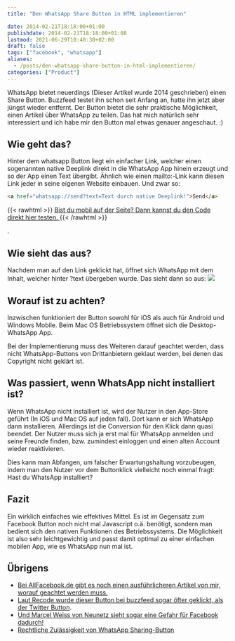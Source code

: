 ```yaml
---
title: "Den WhatsApp Share Button in HTML implementieren"

date: 2014-02-21T18:18:00+01:00
publishdate: 2014-02-21T18:18:00+01:00
lastmod: 2021-06-29T10:40:30+02:00
draft: false
tags: ["facebook", "whatsapp"]
aliases:
  - /posts/den-whatsapp-share-button-in-html-implementieren/
categories: ["Product"]
---
```


WhatsApp bietet neuerdings (Dieser Artikel wurde 2014 geschrieben) einen Share Button. Buzzfeed testet ihn schon seit Anfang an, hatte ihn jetzt aber jüngst wieder entfernt. Der Button bietet die sehr praktische Möglichkeit, einen Artikel über WhatsApp zu teilen. Das hat mich natürlich sehr interessiert und ich habe mir den Button mal etwas genauer angeschaut. :)

## Wie geht das?

Hinter dem whatsapp Button liegt ein einfacher Link, welcher einen sogenannten native Deeplink direkt in die WhatsApp App hinein erzeugt und so der App einen Text übergibt. Ähnlich wie einen mailto:-Link kann diesen Link jeder in seine eigenen Website einbauen. Und zwar so:

```html
<a href="whatsapp://send?text=Text durch native Deeplink!">Send</a>
```

{{< rawhtml >}}
<a href="whatsapp://send?text=Text durch native Deeplink">
Bist du mobil auf der Seite? Dann kannst du den Code direkt hier testen.
</a>
{{< /rawhtml >}}

.

## Wie sieht das aus?

Nachdem man auf den Link geklickt hat, öffnet sich WhatsApp mit dem Inhalt, welcher hinter ?text übergeben wurde. Das sieht dann so aus:
![](2014-09-29-buddybrand-WhatsUp-WhatsApp-.png)

## Worauf ist zu achten?

Inzwischen funktioniert der Button sowohl für iOS als auch für Android und Windows Mobile. Beim Mac OS Betriebssystem öffnet sich die Desktop-WhatsApp App.

Bei der Implementierung muss des Weiteren darauf geachtet werden, dass nicht WhatsApp-Buttons von Drittanbietern geklaut werden, bei denen das Copyright nicht geklärt ist.

## Was passiert, wenn WhatsApp nicht installiert ist?

Wenn WhatsApp nicht installiert ist, wird der Nutzer in den App-Store geführt (In iOS und Mac OS auf jeden fall). Dort kann er sich WhatsApp dann installieren. Allerdings ist die Conversion für den Klick dann quasi beendet. Der Nutzer muss sich ja erst mal für WhatsApp anmelden und seine Freunde finden, bzw. zumindest einloggen und einen alten Account wieder reaktivieren.

Dies kann man Abfangen, um falscher Erwartungshaltung vorzubeugen, indem man den Nutzer vor dem Buttonklick vielleicht noch einmal fragt: Hast du WhatsApp installiert?

## Fazit

Ein wirklich einfaches wie effektives Mittel. Es ist im Gegensatz zum Facebook Button noch nicht mal Javascript o.ä. benötigt, sondern man bedient sich den nativen Funktionen des Betriebssystems. Die Möglichkeit ist also sehr leichtgewichtig und passt damit optimal zu einer einfachen mobilen App, wie es WhatsApp nun mal ist.

## Übrigens

- [Bei AllFacebook.de gibt es noch einen ausführlicheren Artikel von mir, worauf geachtet werden muss.](http://allfacebook.de/features/was-der-whatsapp-share-button-kann-und-worauf-geachtet-werden-muss)
- [Laut Recode wurde dieser Button bei buzzfeed sogar öfter geklickt, als der Twitter Button](http://recode.net/2014/02/20/before-facebook-deal-whatsapp-was-helping-buzzfeed-and-shazam-go-viral-with-new-platform-tools/).
- [Und Marcel Weiss von Neunetz sieht sogar eine Gefahr für Facebook dadurch!](http://www.neunetz.com/2014/02/20/buzzfeed-sieht-mehr-aktivitat-bei-whatsapps-share-button-fur-apps-als-beim-twitter-button/)
- [Rechtliche Zulässigkeit von WhatsApp Sharing-Button](http://www.it-recht-kanzlei.de/whatsapp-sharing-button-direktmarketing.html)
